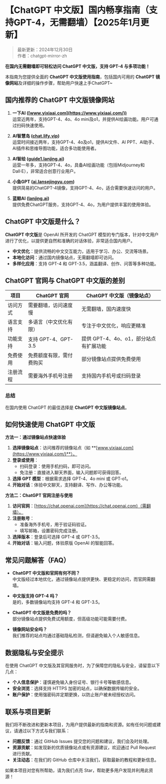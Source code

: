 # 【ChatGPT 中文版】国内畅享指南（支持GPT-4，无需翻墙）【2025年1月更新】

> 最新更新：2024年12月30日  
> 作者：chatgpt-mirror-zh 

**在国内无需翻墙即可轻松访问 ChatGPT 中文版，支持 GPT-4 与多项功能！**

本指南为您提供全面的 **ChatGPT 中文版使用指南**，包括国内可用的 **ChatGPT 镜像网站**及详细的操作步骤，帮助用户快速上手ChatGPT~

## 国内推荐的 ChatGPT 中文版镜像网站

1. **一下AI ([www.yixiaai.com](https://www.yixiaai.com/))**  
   运营近两年，支持GPT-4、4o、4o mini及o1，并提供AI绘画功能。用户可通过扫码快速使用。

2. **AI智慧岛 ([chat.lify.vip](https://chat.lify.vip/))**  
   运营时间接近两年，支持GPT-4、4o及o1，提供AI文件、AI PPT、AI助手、AI插件和思维导图功能，适合多功能使用者。

3. **AI智绘 ([guide1.lanjing.ai](https://guide1.lanjing.ai/))**  
   运营一年多，支持GPT-4、4o，具备AI绘画功能（包括Midjourney和Dall·E），非常适合创意行业用户。

4. **小鱼GPT ([ai.lansejingyu.com](https://ai.lansejingyu.com/))**  
   提供简易的ChatGPT-4镜像，支持GPT-4、4o，适合需要快速访问的用户。

5. **蓝鲸AI ([lanjing.ai](https://lanjing.ai/))**  
   提供免费ChatGPT服务，支持GPT-4、4o，为用户提供丰富的使用体验。

## ChatGPT 中文版是什么？

**ChatGPT 中文版**是 OpenAI 所开发的 ChatGPT 模型的专门版本，针对中文用户进行了优化，以提供更自然和准确的对话体验，非常适合国内用户。

- **中文优化**：提供流畅的中文交互能力，适用于学习、办公、交流等场景。
- **本地化访问**：通过国内镜像站点，无需翻墙即可访问。
- **多样化应用**：支持 GPT-4 和 GPT-3.5，涵盖翻译、创作、问答等多种功能。

## ChatGPT 官网与 ChatGPT 中文版的差别

| 项目         | ChatGPT 官网                      | ChatGPT 中文版（镜像站点）         |
|-------------|---------------------------------|----------------------------------|
| 访问方式     | 需要翻墙，访问速度慢               | 无需翻墙，国内速度快                |
| 语言支持     | 多语言（中文优化有限）             | 专注于中文优化，响应更精准            |
| 功能支持     | 支持 GPT-4、GPT-3.5              | 提供 GPT-4、4o、o1，部分站点有扩展功能 |
| 免费使用     | 免费额度有限，需付费购买            | 部分镜像站点提供免费使用               |
| 注册流程     | 需要海外手机号注册                   | 支持国内手机号或扫码登录             |

### 总结

在国内使用 ChatGPT 的最佳选择是 **ChatGPT 中文版镜像站点**。

## 如何快速使用 ChatGPT 中文版

**方法一：通过镜像站点快速体验**

1. **选择镜像站点**：访问推荐的镜像站点（如 **[www.yixiaai.com](https://www.yixiaai.com/)**）。
2. **登录或使用**：
   - 扫码登录：使用手机扫码，即可访问。
   - 免注册：直接进入聊天界面，输入问题即可获得回答。
3. **选择 GPT 模型**：根据需求选择 GPT-4、4o mini 或 GPT-o1。
4. **开始对话**：体验中文聊天，支持翻译、写作、办公等功能。

**方法二：ChatGPT 官网注册与使用**

1. **访问官网**：[https://chat.openai.com](https://chat.openai.com)（需翻墙）。
2. **注册账号**：
   - 准备海外手机号，用于验证码验证。
   - 填写邮箱，设置密码完成注册。
3. **选择版本**：登录后可选择 GPT-4 或 GPT-3.5。
4. **开始对话**：输入问题，体验原版 OpenAI 的智能回答。

## 常见问题解答（FAQ）

- **ChatGPT 中文版和官网有何不同？**  
  中文版经过本地优化，通过镜像站点提供更快、更稳定的访问，而官网需翻墙。

- **中文版支持 GPT-4 吗？**  
  是的，多数镜像站均支持 GPT-4 和 GPT-3.5。

- **ChatGPT 中文版是免费的吗？**  
  部分镜像站点提供免费试用额度，但高级功能可能需要付费。

- **镜像网站安全吗？**  
  我们推荐的站点均通过基础隐私检测，但请避免输入个人敏感信息。

## 数据隐私与安全提示

在使用 ChatGPT 中文版及其官网服务时，为了保障您的隐私与安全，请留意以下几点：

- **个人信息保护**：谨慎避免输入身份证号、银行卡号等敏感信息。
- **安全浏览**：选择支持 HTTPS 加密的站点，以确保数据传输的安全。
- **账户保护**：使用强密码并定期更换，以防止账户被未经授权访问。

## 联系与项目更新

我们将不断改进和更新本项目，为用户提供最新的指南和资源。如有任何问题或建议，请通过以下方式与我们联系：

- **问题反馈**：通过 GitHub Issues 提交您的问题和建议，我们会及时处理。
- **资源贡献**：如发现新的优质镜像站点或有资源建议，欢迎通过 Pull Request 进行贡献。
- **关注动态**：在我们的 GitHub 仓库中关注我们，获取最新的教程和更新信息。

如果本项目对您有所帮助，请为我们点亮 Star，帮助更多用户发现并利用此资源！
